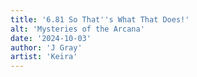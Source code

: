 ```yaml
---
title: '6.81 So That''s What That Does!'
alt: 'Mysteries of the Arcana'
date: '2024-10-03'
author: 'J Gray'
artist: 'Keira'
---
```

